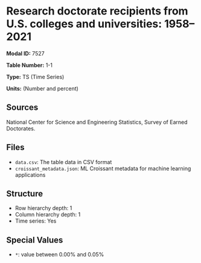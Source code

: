# Research doctorate recipients from U.S. colleges and universities: 1958&#8211;2021

**Modal ID:** 7527

**Table Number:** 1-1

**Type:** TS (Time Series)

**Units:** (Number and percent)

## Sources

National Center for Science and Engineering Statistics, Survey of Earned Doctorates.

## Files

- `data.csv`: The table data in CSV format
- `croissant_metadata.json`: ML Croissant metadata for machine learning applications

## Structure

- Row hierarchy depth: 1
- Column hierarchy depth: 1
- Time series: Yes

## Special Values

- `*`: value between 0.00% and 0.05%
